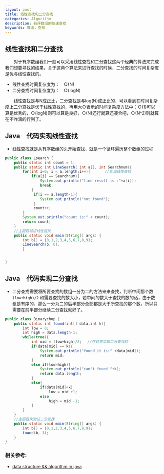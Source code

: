 ```yaml
---
layout: post
title: 线性查找和二分查找
categories: Algorithm
description: 有序数组的快速查找
keywords: 算法，查找
---
```


## 线性查找和二分查找 

　　对于有序数组我们一般可以采用线性查找和二分查找这两个经典的算法来完成我们想要寻找的结果，关于这两个算法来进行查找的时候，二分查找的时间复杂度是优与线性查找的。

* 线性查找时间复杂度为：　Ｏ(N)
* 二分查找时间复杂度为：　Ｏ(logN)

　　线性查找是与N成正比，二分查找是与log(N)成正比的，可以看到在时间复杂度上二分查找是优于线性查找的，再用大Ｏ表示的时间复杂度方法中：Ｏ(1)可以算是优秀的，Ｏ(logN)则可以算是良好，Ｏ(N)还行就算还凑合吧，Ｏ(N^2)则就算在不咋滴的行列了。

## Java　代码实现线性查找

* 线性查找就是从有序数组的头开始查找，就是一个循环遍历整个数组的过程

```java
public class Lsearch {
	public static int count = 1;
	public static int LineSearch( int a[], int Searchnum){
		for(int i=0; i < a.length;i++){　　　　//实现线性查找
			if(a[i] == Searchnum){
				System.out.println("find result is :"+a[i]);
			    break;
			}
			 if(i == a.length-1){
			    System.out.println("not found");
			 }
			 count++; 
		}
		System.out.println("count is:" + count);
		return count;
	}
	//主函数验证线性查找
	public static void main(String[] args) {
		int b[] = {0,1,2,3,4,5,6,7,8,9};
		LineSearch(b, 0);
		}


}
```

## Java　代码实现二分查找

* 二分查找需要将所要查找的数组一分为二的方法来来查找，判断中间那个数 `(low+high)/2` 和需要查找的数大小，若中间的数大于查找的数的话，由于数组是有序的，那么一分为二的后半部分全部都是大于所查找的那个数，所以只需要在前半部分继续二分查找就好了。


```java
public class Binarychop {
	public static int found(int[] data,int k){
		int low = 0;
		int high = data.length-1;
		while(true){
			int mid = (low+high)/2; 　//在这里实现二分查找的
			if(data[mid] == k){
				System.out.println("found it is:" +data[mid]);
				return mid;
			}
			else if(low>high){
				System.out.println("can't found "+k);
				return data.length;
			}
			else{
				if(data[mid]<k)
					low = mid +1;
				else
					high = mid -1;
			}
		}
	}
	//主函数来验证二分查找
	public static void main(String[] args) {
		int b[] = {0,1,2,3,4,5,6,7,8,9};
		found(b, 3);
	}
}
```

### 相关参考:

* [data structure && algorithm in java](http://rineshpk.weebly.com/uploads/1/8/2/0/1820991/data_structures_and_algorithms_in_javatqw_darksiderg.pdf)